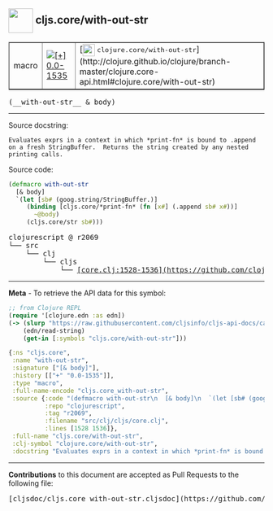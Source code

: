 ## <img width="48px" valign="middle" src="http://i.imgur.com/Hi20huC.png"> cljs.core/with-out-str

 <table border="1">
<tr>

<td>macro</td>
<td><a href="https://github.com/cljsinfo/cljs-api-docs/tree/0.0-1535"><img valign="middle" alt="[+] 0.0-1535" src="https://img.shields.io/badge/+-0.0--1535-lightgrey.svg"></a> </td>
<td>
[<img height="24px" valign="middle" src="http://i.imgur.com/1GjPKvB.png"> <samp>clojure.core/with-out-str</samp>](http://clojure.github.io/clojure/branch-master/clojure.core-api.html#clojure.core/with-out-str)
</td>
</tr>
</table>

 <samp>
(__with-out-str__ & body)<br>
</samp>

---




Source docstring:

```
Evaluates exprs in a context in which *print-fn* is bound to .append
on a fresh StringBuffer.  Returns the string created by any nested
printing calls.
```

Source code:

```clj
(defmacro with-out-str
  [& body]
  `(let [sb# (goog.string/StringBuffer.)]
     (binding [cljs.core/*print-fn* (fn [x#] (.append sb# x#))]
       ~@body)
     (cljs.core/str sb#)))
```

 <pre>
clojurescript @ r2069
└── src
    └── clj
        └── cljs
            └── <ins>[core.clj:1528-1536](https://github.com/clojure/clojurescript/blob/r2069/src/clj/cljs/core.clj#L1528-L1536)</ins>
</pre>


---

__Meta__ - To retrieve the API data for this symbol:

```clj
;; from Clojure REPL
(require '[clojure.edn :as edn])
(-> (slurp "https://raw.githubusercontent.com/cljsinfo/cljs-api-docs/catalog/cljs-api.edn")
    (edn/read-string)
    (get-in [:symbols "cljs.core/with-out-str"]))
```

```clj
{:ns "cljs.core",
 :name "with-out-str",
 :signature ["[& body]"],
 :history [["+" "0.0-1535"]],
 :type "macro",
 :full-name-encode "cljs.core_with-out-str",
 :source {:code "(defmacro with-out-str\n  [& body]\n  `(let [sb# (goog.string/StringBuffer.)]\n     (binding [cljs.core/*print-fn* (fn [x#] (.append sb# x#))]\n       ~@body)\n     (cljs.core/str sb#)))",
          :repo "clojurescript",
          :tag "r2069",
          :filename "src/clj/cljs/core.clj",
          :lines [1528 1536]},
 :full-name "cljs.core/with-out-str",
 :clj-symbol "clojure.core/with-out-str",
 :docstring "Evaluates exprs in a context in which *print-fn* is bound to .append\non a fresh StringBuffer.  Returns the string created by any nested\nprinting calls."}

```

---

__Contributions__ to this document are accepted as Pull Requests to the following file:

 <pre>
[cljsdoc/cljs.core_with-out-str.cljsdoc](https://github.com/cljsinfo/cljs-api-docs/blob/master/cljsdoc/cljs.core_with-out-str.cljsdoc)
</pre>

